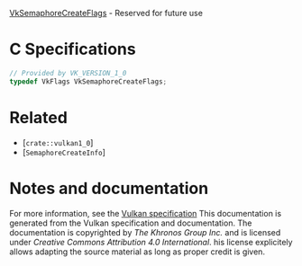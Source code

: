 [VkSemaphoreCreateFlags](https://www.khronos.org/registry/vulkan/specs/1.3-extensions/man/html/VkSemaphoreCreateFlags.html) - Reserved for future use

# C Specifications
```c
// Provided by VK_VERSION_1_0
typedef VkFlags VkSemaphoreCreateFlags;
```

# Related
- [`crate::vulkan1_0`]
- [`SemaphoreCreateInfo`]

# Notes and documentation
For more information, see the [Vulkan specification](https://www.khronos.org/registry/vulkan/specs/1.3-extensions/html/vkspec.html)
This documentation is generated from the Vulkan specification and documentation.
The documentation is copyrighted by *The Khronos Group Inc.* and is licensed under *Creative Commons Attribution 4.0 International*.
his license explicitely allows adapting the source material as long as proper credit is given.
        